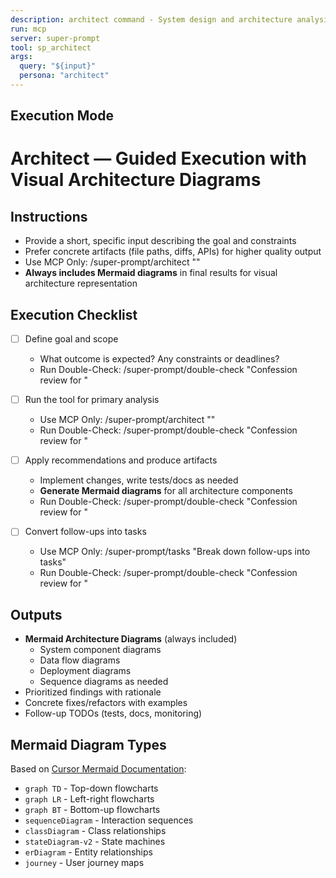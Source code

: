 ```yaml
---
description: architect command - System design and architecture analysis with Mermaid diagrams
run: mcp
server: super-prompt
tool: sp_architect
args:
  query: "${input}"
  persona: "architect"
---
```


## Execution Mode

# Architect — Guided Execution with Visual Architecture Diagrams

## Instructions
- Provide a short, specific input describing the goal and constraints
- Prefer concrete artifacts (file paths, diffs, APIs) for higher quality output
- Use MCP Only: /super-prompt/architect "<your input>"
- **Always includes Mermaid diagrams** in final results for visual architecture representation

## Execution Checklist
- [ ] Define goal and scope
  - What outcome is expected? Any constraints or deadlines?
  - Run Double-Check: /super-prompt/double-check "Confession review for <scope>"

- [ ] Run the tool for primary analysis
  - Use MCP Only: /super-prompt/architect "<your input>"
  - Run Double-Check: /super-prompt/double-check "Confession review for <scope>"

- [ ] Apply recommendations and produce artifacts
  - Implement changes, write tests/docs as needed
  - **Generate Mermaid diagrams** for all architecture components
  - Run Double-Check: /super-prompt/double-check "Confession review for <scope>"

- [ ] Convert follow-ups into tasks
  - Use MCP Only: /super-prompt/tasks "Break down follow-ups into tasks"
  - Run Double-Check: /super-prompt/double-check "Confession review for <scope>"

## Outputs
- **Mermaid Architecture Diagrams** (always included)
  - System component diagrams
  - Data flow diagrams
  - Deployment diagrams
  - Sequence diagrams as needed
- Prioritized findings with rationale
- Concrete fixes/refactors with examples
- Follow-up TODOs (tests, docs, monitoring)

## Mermaid Diagram Types
Based on [Cursor Mermaid Documentation](https://cursor.com/ko/docs/configuration/tools/mermaid-diagrams):
- `graph TD` - Top-down flowcharts
- `graph LR` - Left-right flowcharts
- `graph BT` - Bottom-up flowcharts
- `sequenceDiagram` - Interaction sequences
- `classDiagram` - Class relationships
- `stateDiagram-v2` - State machines
- `erDiagram` - Entity relationships
- `journey` - User journey maps

